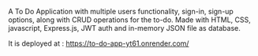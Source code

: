 A To Do Application with multiple users functionality, sign-in, sign-up options, along with CRUD operations for the to-do.
Made with HTML, CSS, javascript, Express.js, JWT auth and in-memory JSON file as database.

It is deployed at : https://to-do-app-yt61.onrender.com/
